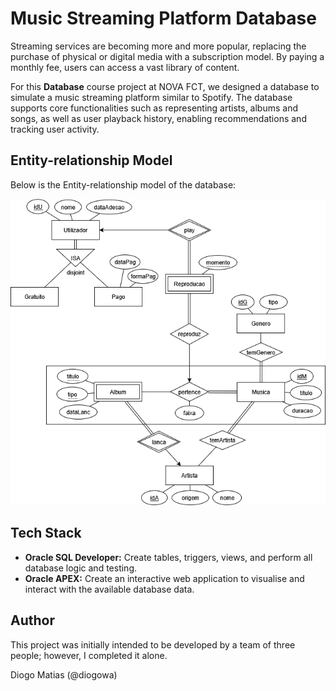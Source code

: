 # Music Streaming Platform Database

Streaming services are becoming more and more popular, replacing the purchase of physical or digital media with a subscription model. By paying a monthly fee, users can access a vast library of content.

For this **Database** course project at NOVA FCT, we designed a database to simulate a music streaming platform similar to Spotify. The database supports core functionalities such as representing artists, albums and songs, as well as user playback history, enabling recommendations and tracking user activity.


## Entity-relationship Model

Below is the Entity-relationship model of the database:

![er model](images/der-model.png)

## Tech Stack

- **Oracle SQL Developer:** Create tables, triggers, views, and perform all database logic and testing.
- **Oracle APEX:** Create an interactive web application to visualise and interact with the available database data.


## Author

This project was initially intended to be developed by a team of three people; however, I completed it alone.

Diogo Matias (@diogowa)